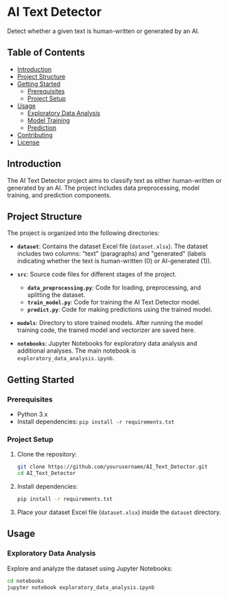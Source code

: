 # AI Text Detector

Detect whether a given text is human-written or generated by an AI.

## Table of Contents

- [Introduction](#introduction)
- [Project Structure](#project-structure)
- [Getting Started](#getting-started)
  - [Prerequisites](#prerequisites)
  - [Project Setup](#project-setup)
- [Usage](#usage)
  - [Exploratory Data Analysis](#exploratory-data-analysis)
  - [Model Training](#model-training)
  - [Prediction](#prediction)
- [Contributing](#contributing)
- [License](#license)

## Introduction

The AI Text Detector project aims to classify text as either human-written or generated by an AI. The project includes data preprocessing, model training, and prediction components.

## Project Structure

The project is organized into the following directories:

- **`dataset`**: Contains the dataset Excel file (`dataset.xlsx`). The dataset includes two columns: "text" (paragraphs) and "generated" (labels indicating whether the text is human-written (0) or AI-generated (1)).

- **`src`**: Source code files for different stages of the project.
  - **`data_preprocessing.py`**: Code for loading, preprocessing, and splitting the dataset.
  - **`train_model.py`**: Code for training the AI Text Detector model.
  - **`predict.py`**: Code for making predictions using the trained model.

- **`models`**: Directory to store trained models. After running the model training code, the trained model and vectorizer are saved here.

- **`notebooks`**: Jupyter Notebooks for exploratory data analysis and additional analyses. The main notebook is `exploratory_data_analysis.ipynb`.

## Getting Started

### Prerequisites

- Python 3.x
- Install dependencies: `pip install -r requirements.txt`

### Project Setup

1. Clone the repository:

    ```bash
    git clone https://github.com/yourusername/AI_Text_Detector.git
    cd AI_Text_Detector
    ```

2. Install dependencies:

    ```bash
    pip install -r requirements.txt
    ```

3. Place your dataset Excel file (`dataset.xlsx`) inside the `dataset` directory.

## Usage

### Exploratory Data Analysis

Explore and analyze the dataset using Jupyter Notebooks:

```bash
cd notebooks
jupyter notebook exploratory_data_analysis.ipynb
